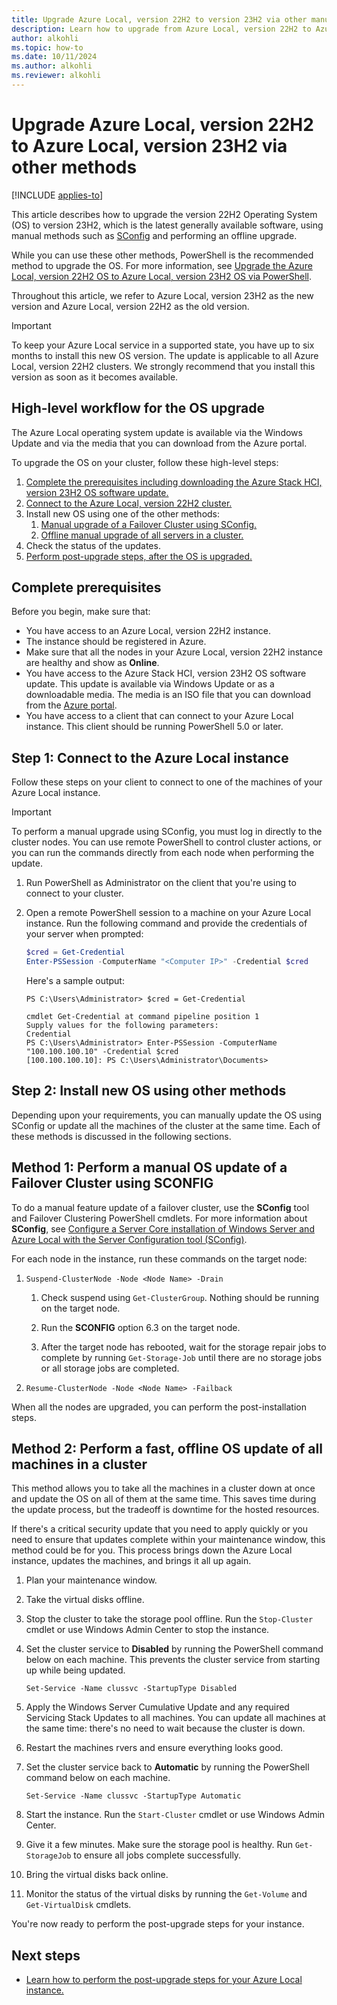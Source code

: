 ```yaml
---
title: Upgrade Azure Local, version 22H2 to version 23H2 via other manual methods
description: Learn how to upgrade from Azure Local, version 22H2 to Azure Local, version 23H2 using other manual methods.
author: alkohli
ms.topic: how-to
ms.date: 10/11/2024
ms.author: alkohli
ms.reviewer: alkohli
---
```


# Upgrade Azure Local, version 22H2 to Azure Local, version 23H2 via other methods

[!INCLUDE [applies-to](../../hci/includes/hci-applies-to-23h2-22h2.md)]

This article describes how to upgrade the version 22H2 Operating System (OS) to version 23H2, which is the latest generally available software, using manual methods such as [SConfig](/windows-server/administration/server-core/server-core-sconfig) and performing an offline upgrade.

While you can use these other methods, PowerShell is the recommended method to upgrade the OS. For more information, see [Upgrade the Azure Local, version 22H2 OS to Azure Local, version 23H2 OS via PowerShell](./upgrade-22h2-to-23h2-powershell.md).

Throughout this article, we refer to Azure Local, version 23H2 as the new version and Azure Local, version 22H2 as the old version.

> [!IMPORTANT]
> To keep your Azure Local service in a supported state, you have up to six months to install this new OS version. The update is applicable to all Azure Local, version 22H2 clusters. We strongly recommend that you install this version as soon as it becomes available.

## High-level workflow for the OS upgrade

The Azure Local operating system update is available via the Windows Update and via the media that you can download from the Azure portal.

To upgrade the OS on your cluster, follow these high-level steps:

1. [Complete the prerequisites including downloading the Azure Stack HCI, version 23H2 OS software update.](#complete-prerequisites)
1. [Connect to the Azure Local, version 22H2 cluster.](#step-1-connect-to-the-azure-stack-hci-cluster)
1. Install new OS using one of the other methods:
   1. [Manual upgrade of a Failover Cluster using SConfig.](#method-1-perform-a-manual-os-update-of-a-failover-cluster-using-sconfig)
   1. [Offline manual upgrade of all servers in a cluster.](#method-2-perform-a-fast-offline-os-update-of-all-servers-in-a-cluster)
1. Check the status of the updates.
1. [Perform post-upgrade steps, after the OS is upgraded.](#next-steps)


## Complete prerequisites

Before you begin, make sure that:

- You have access to an Azure Local, version 22H2 instance.
- The instance should be registered in Azure.
- Make sure that all the nodes in your Azure Local, version 22H2 instance are healthy and show as **Online**.
- You have access to the Azure Stack HCI, version 23H2 OS software update. This update is available via Windows Update or as a downloadable media. The media is an ISO file that you can download from the [Azure portal](https://portal.azure.com/#view/Microsoft_Azure_HybridCompute/AzureArcCenterBlade/~/hciGetStarted).
- You have access to a client that can connect to your Azure Local instance. This client should be running PowerShell 5.0 or later.

## Step 1: Connect to the Azure Local instance

Follow these steps on your client to connect to one of the machines of your Azure Local instance.

> [!IMPORTANT]
> To perform a manual upgrade using SConfig, you must log in directly to the cluster nodes.  You can use remote PowerShell to control cluster actions, or you can run the commands directly from each node when performing the update.

1. Run PowerShell as Administrator on the client that you're using to connect to your cluster.
2. Open a remote PowerShell session to a machine on your Azure Local instance. Run the following command and provide the credentials of your server when prompted:

   ```powershell
   $cred = Get-Credential
   Enter-PSSession -ComputerName "<Computer IP>" -Credential $cred 
   ```
   
   Here's a sample output:

   ```Console
   PS C:\Users\Administrator> $cred = Get-Credential
   
   cmdlet Get-Credential at command pipeline position 1
   Supply values for the following parameters:
   Credential
   PS C:\Users\Administrator> Enter-PSSession -ComputerName "100.100.100.10" -Credential $cred 
   [100.100.100.10]: PS C:\Users\Administrator\Documents>
   ```

## Step 2: Install new OS using other methods

Depending upon your requirements, you can manually update the OS using SConfig or update all the machines of the cluster at the same time. Each of these methods is discussed in the following sections.


## Method 1: Perform a manual OS update of a Failover Cluster using SCONFIG

To do a manual feature update of a failover cluster, use the **SConfig** tool and Failover Clustering PowerShell cmdlets. For more information about **SConfig**, see [Configure a Server Core installation of Windows Server and Azure Local with the Server Configuration tool (SConfig)](/windows-server/administration/server-core/server-core-sconfig).

For each node in the instance, run these commands on the target node:

1. `Suspend-ClusterNode -Node <Node Name> -Drain`

    1. Check suspend using `Get-ClusterGroup`. Nothing should be running on the target node.

    1. Run the **SCONFIG** option 6.3 on the target node.

    1. After the target node has rebooted, wait for the storage repair jobs to complete by running `Get-Storage-Job` until there are no storage jobs or all storage jobs are completed.

1. `Resume-ClusterNode -Node <Node Name> -Failback`

When all the nodes are upgraded, you can perform the post-installation steps.

## Method 2: Perform a fast, offline OS update of all machines in a cluster

This method allows you to take all the machines in a cluster down at once and update the OS on all of them at the same time. This saves time during the update process, but the tradeoff is downtime for the hosted resources.

If there's a critical security update <!--ASK-->that you need to apply quickly or you need to ensure that updates complete within your maintenance window, this method could be for you. This process brings down the Azure Local instance, updates the machines, and brings it all up again.

1. Plan your maintenance window.
1. Take the virtual disks offline.
1. Stop the cluster to take the storage pool offline. Run the `Stop-Cluster` cmdlet or use Windows Admin Center to stop the instance.
1. Set the cluster service to **Disabled** by running the PowerShell command below on each machine. This prevents the cluster service from starting up while being updated.

   ```
   Set-Service -Name clussvc -StartupType Disabled
   ```
   
1. <!--ASK-->Apply the Windows Server Cumulative Update and any required Servicing Stack Updates to all machines. You can update all machines at the same time: there's no need to wait because the cluster is down.
1. Restart the machines rvers and ensure everything looks good.
1. Set the cluster service back to **Automatic** by running the PowerShell command below on each machine.

   ```
   Set-Service -Name clussvc -StartupType Automatic
   ```
   
1. Start the instance. Run the `Start-Cluster` cmdlet or use Windows Admin Center.  
1. Give it a few minutes. Make sure the storage pool is healthy.  Run `Get-StorageJob` to ensure all jobs complete successfully.
1. Bring the virtual disks back online.
1. Monitor the status of the virtual disks by running the `Get-Volume` and `Get-VirtualDisk` cmdlets.

<!--ASK-->

You're now ready to perform the post-upgrade steps for your instance.

## Next steps

- [Learn how to perform the post-upgrade steps for your Azure Local instance.](./post-upgrade-steps.md)
